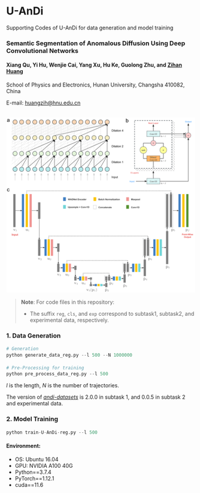 # U-AnDi

Supporting Codes of U-AnDi for data generation and model training

### Semantic Segmentation of Anomalous Diffusion Using Deep Convolutional Networks

#### Xiang Qu, Yi Hu, Wenjie Cai, Yang Xu, Hu Ke, Guolong Zhu, and [Zihan Huang](https://grzy.hnu.edu.cn/site/index/huangzihan)

School of Physics and Electronics, Hunan University, Changsha 410082, China

E-mail: huangzih@hnu.edu.cn

\
![Model](./images/U-AnDi.png)

>**Note**: For code files in this repository:
> * The suffix `reg`, `cls`, and `exp` correspond to subtask1, subtask2, and experimental data, respectively. 

### 1. Data Generation

```python
# Generation
python generate_data_reg.py --l 500 --N 1000000

# Pre-Processing for training
python pre_process_data_reg.py --l 500
```
*l* is the length, *N* is the number of trajectories.

The version of [*andi-datasets*](https://github.com/AnDiChallenge/andi_datasets) is 2.0.0 in subtask 1, and 0.0.5 in subtask 2 and experimental data.

### 2. Model Training

```python
python train-U-AnDi-reg.py --l 500
```

#### Environment:
* OS: Ubuntu 16.04
* GPU: NVIDIA A100 40G
* Python==3.7.4
* PyTorch==1.12.1
* cuda==11.6
